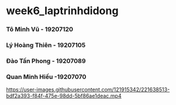 # week6_laptrinhdidong

### Tô Minh Vũ - 19207120
### Lý Hoàng Thiên - 19207105
### Đào Tấn Phong - 19207089
### Quan Minh Hiếu -19207070


https://user-images.githubusercontent.com/121915342/221638513-bdf2a393-f84f-475e-98dd-5bf86ae1deac.mp4
